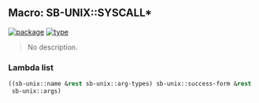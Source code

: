 ## Macro: SB-UNIX::SYSCALL\*
[![package](https://img.shields.io/badge/Package-SB--UNIX-5f9ea0.svg?style=social&colorA=999999)](../) [![type](https://img.shields.io/badge/Type-Macro-5f9ea0.svg?style=social&colorA=999999)](../#macro) 

> No description.

### Lambda list
```cl
((sb-unix::name &rest sb-unix::arg-types) sb-unix::success-form &rest
 sb-unix::args)
```
